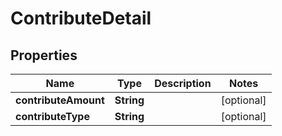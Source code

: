 

# ContributeDetail


## Properties

| Name | Type | Description | Notes |
|------------ | ------------- | ------------- | -------------|
|**contributeAmount** | **String** |  |  [optional] |
|**contributeType** | **String** |  |  [optional] |



